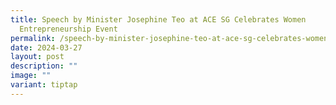 ```yaml
---
title: Speech by Minister Josephine Teo at ACE SG Celebrates Women
  Entrepreneurship Event
permalink: /speech-by-minister-josephine-teo-at-ace-sg-celebrates-women-entrepreneurship-event/
date: 2024-03-27
layout: post
description: ""
image: ""
variant: tiptap
---
```

